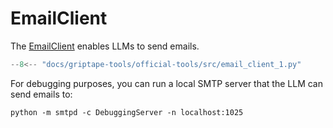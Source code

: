 # EmailClient

The [EmailClient](../../reference/griptape/tools/email_client/tool.md) enables LLMs to send emails.

```python
--8<-- "docs/griptape-tools/official-tools/src/email_client_1.py"
```

For debugging purposes, you can run a local SMTP server that the LLM can send emails to:

```shell
python -m smtpd -c DebuggingServer -n localhost:1025
```
